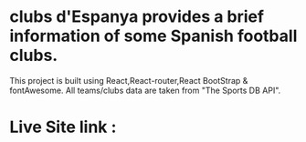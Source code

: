 # clubs d'Espanya provides a brief information of some Spanish football clubs.

This project is built using React,React-router,React BootStrap & fontAwesome.
All teams/clubs data are taken from "The Sports DB API".

# Live Site link :